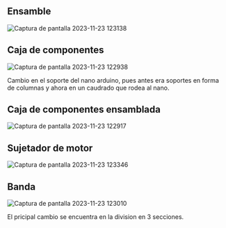 ## Ensamble 
![Captura de pantalla 2023-11-23 123138](https://github.com/Patosonico/Biodise_o/assets/143547799/3194dcff-f456-4d4f-8c87-f727dd9f0ca4)
## Caja de componentes 
![Captura de pantalla 2023-11-23 122938](https://github.com/Patosonico/Biodise_o/assets/143547799/806fe3ab-d06a-4583-8c86-a0b5d2dc3e42)

Cambio en el soporte del nano arduino, pues antes era soportes en forma de columnas y ahora en un caudrado que rodea al nano. 
## Caja de componentes ensamblada 
![Captura de pantalla 2023-11-23 122917](https://github.com/Patosonico/Biodise_o/assets/143547799/8187d1f6-b458-482f-bab3-c51a907d6a7c)
## Sujetador de motor 
![Captura de pantalla 2023-11-23 123346](https://github.com/Patosonico/Biodise_o/assets/143547799/0d879986-759f-4842-8435-5bd3cd7db141)

## Banda 
![Captura de pantalla 2023-11-23 123010](https://github.com/Patosonico/Biodise_o/assets/143547799/268d8f00-fa5e-4bdf-9553-b9e54083ba5b)

El pricipal cambio se encuentra en la division en 3 secciones. 
